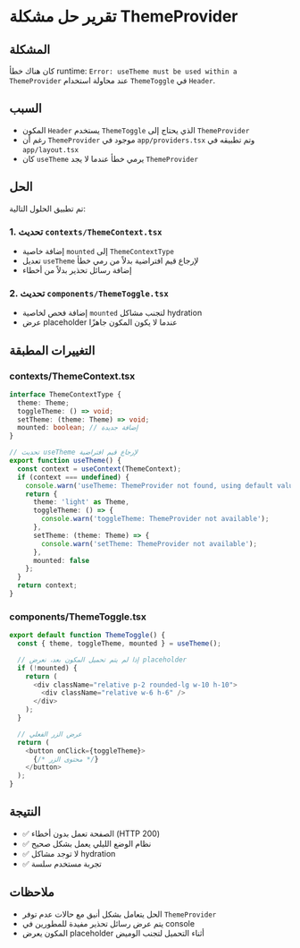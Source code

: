 # تقرير حل مشكلة ThemeProvider

## المشكلة
كان هناك خطأ runtime: `Error: useTheme must be used within a ThemeProvider` عند محاولة استخدام `ThemeToggle` في `Header`.

## السبب
- المكون `Header` يستخدم `ThemeToggle` الذي يحتاج إلى `ThemeProvider`
- رغم أن `ThemeProvider` موجود في `app/providers.tsx` وتم تطبيقه في `app/layout.tsx`
- كان `useTheme` يرمي خطأ عندما لا يجد `ThemeProvider`

## الحل
تم تطبيق الحلول التالية:

### 1. تحديث `contexts/ThemeContext.tsx`
- إضافة خاصية `mounted` إلى `ThemeContextType`
- تعديل `useTheme` لإرجاع قيم افتراضية بدلاً من رمي خطأ
- إضافة رسائل تحذير بدلاً من أخطاء

### 2. تحديث `components/ThemeToggle.tsx`
- إضافة فحص لخاصية `mounted` لتجنب مشاكل hydration
- عرض placeholder عندما لا يكون المكون جاهزًا

## التغييرات المطبقة

### contexts/ThemeContext.tsx
```typescript
interface ThemeContextType {
  theme: Theme;
  toggleTheme: () => void;
  setTheme: (theme: Theme) => void;
  mounted: boolean; // إضافة جديدة
}

// تحديث useTheme لإرجاع قيم افتراضية
export function useTheme() {
  const context = useContext(ThemeContext);
  if (context === undefined) {
    console.warn('useTheme: ThemeProvider not found, using default values');
    return {
      theme: 'light' as Theme,
      toggleTheme: () => {
        console.warn('toggleTheme: ThemeProvider not available');
      },
      setTheme: (theme: Theme) => {
        console.warn('setTheme: ThemeProvider not available');
      },
      mounted: false
    };
  }
  return context;
}
```

### components/ThemeToggle.tsx
```typescript
export default function ThemeToggle() {
  const { theme, toggleTheme, mounted } = useTheme();

  // إذا لم يتم تحميل المكون بعد، نعرض placeholder
  if (!mounted) {
    return (
      <div className="relative p-2 rounded-lg w-10 h-10">
        <div className="relative w-6 h-6" />
      </div>
    );
  }

  // عرض الزر الفعلي
  return (
    <button onClick={toggleTheme}>
      {/* محتوى الزر */}
    </button>
  );
}
```

## النتيجة
- ✅ الصفحة تعمل بدون أخطاء (HTTP 200)
- ✅ نظام الوضع الليلي يعمل بشكل صحيح
- ✅ لا توجد مشاكل hydration
- ✅ تجربة مستخدم سلسة

## ملاحظات
- الحل يتعامل بشكل أنيق مع حالات عدم توفر `ThemeProvider`
- يتم عرض رسائل تحذير مفيدة للمطورين في console
- المكون يعرض placeholder أثناء التحميل لتجنب الوميض 